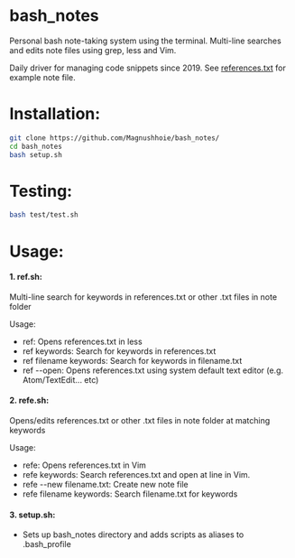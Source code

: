 # bash_notes

Personal bash note-taking system using the terminal. Multi-line searches and edits note files using grep, less and Vim.

Daily driver for managing code snippets since 2019. See [references.txt](references.txt) for example note file.

# Installation:
```bash
git clone https://github.com/Magnushhoie/bash_notes/
cd bash_notes
bash setup.sh
```

# Testing:
```bash
bash test/test.sh
```

# Usage:

#### 1. ref.sh:
Multi-line search for keywords in references.txt or other .txt files in note folder

Usage:
- ref: Opens references.txt in less
- ref keywords: Search for keywords in references.txt
- ref filename keywords: Search for keywords in filename.txt
- ref --open: Opens references.txt using system default text editor (e.g. Atom/TextEdit... etc)

#### 2. refe.sh:
Opens/edits references.txt or other .txt files in note folder at matching keywords

Usage:
- refe: Opens references.txt in Vim
- refe keywords: Search references.txt and open at line in Vim.
- refe --new filename.txt: Create new note file
- refe filename keywords: Search filename.txt for keywords

#### 3. setup.sh:
- Sets up bash_notes directory and adds scripts as aliases to .bash_profile
